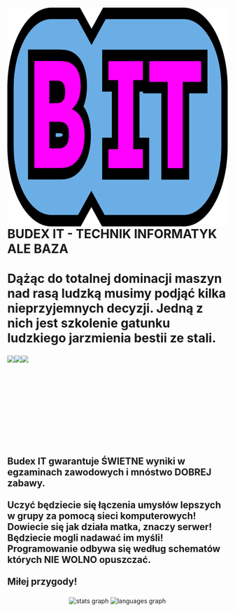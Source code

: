 <br clear="both">

<img align="left" height="500" src="./rect8484.png"  />

###

<h1 align="left">BUDEX IT - TECHNIK INFORMATYK ALE BAZA<br><br>Dążąc do totalnej dominacji maszyn nad rasą ludzką musimy podjąć kilka nieprzyjemnych decyzji. Jedną z nich jest szkolenie gatunku ludzkiego jarzmienia bestii ze stali.</h1>

###

<img align="left" height="200" src="https://cdn.discordapp.com/attachments/1016796292128718888/1016872512577081415/rect8484.png"  />

###

<img align="left" height="150" src="https://media.discordapp.net/attachments/350158983316766730/1005630665208893590/image0-6.gif"  />

###

<img align="left" height="150" src="https://media.discordapp.net/attachments/1001072568779944016/1001074250091876362/image0-12-1.gif"  />

###

<br clear="both">

<h2 align="left">Budex IT gwarantuje ŚWIETNE wyniki w egzaminach zawodowych i mnóstwo DOBREJ zabawy.<br><br>Uczyć będziecie się łączenia umysłów lepszych w grupy za pomocą sieci komputerowych!<br>Dowiecie się jak działa matka, znaczy serwer!<br>Będziecie mogli nadawać im myśli! Programowanie odbywa się według schematów których NIE WOLNO opuszczać.<br><br>Miłej przygody!</h2>

###

<div align="center">
  <img src="https://github-readme-stats.vercel.app/api?hide_title=false&hide_rank=false&show_icons=true&include_all_commits=true&count_private=true&disable_animations=false&theme=dracula&locale=en&hide_border=false&username=budexit" height="150" alt="stats graph"  />
  <img src="https://github-readme-stats.vercel.app/api/top-langs?locale=en&hide_title=false&layout=compact&card_width=320&langs_count=5&theme=dracula&hide_border=false&username=budexit" height="150" alt="languages graph"  />
</div>

###
